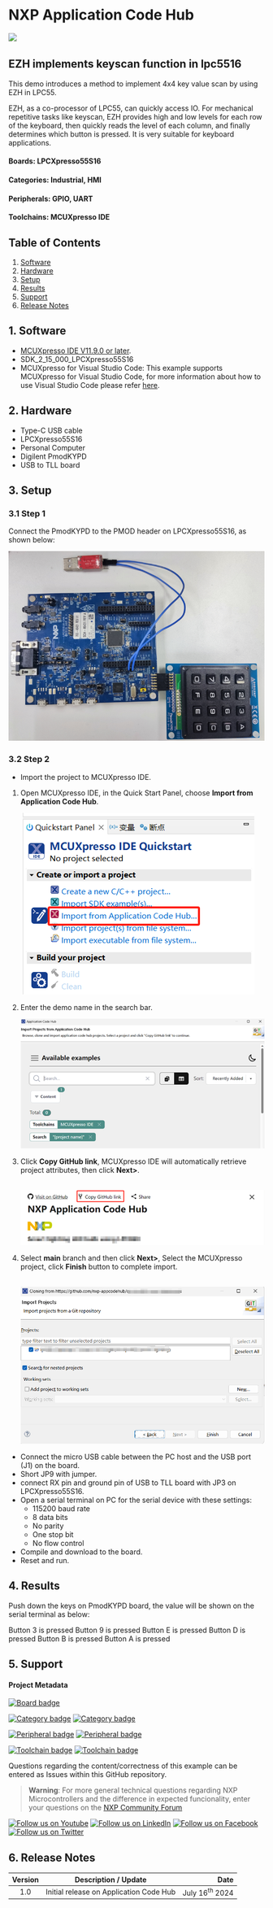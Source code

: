 # NXP Application Code Hub
[<img src="https://mcuxpresso.nxp.com/static/icon/nxp-logo-color.svg" width="100"/>](https://www.nxp.com)

## EZH implements keyscan function in lpc5516
This demo introduces a method to implement 4x4 key value scan by using EZH in LPC55.

EZH, as a co-processor of LPC55, can quickly access IO. For mechanical repetitive tasks like keyscan, EZH provides high and low levels for each row of the keyboard, then quickly reads the level of each column, and finally determines which button is pressed. It is very suitable for keyboard applications.


#### Boards: LPCXpresso55S16
#### Categories: Industrial, HMI
#### Peripherals: GPIO, UART
#### Toolchains: MCUXpresso IDE

## Table of Contents
1. [Software](#step1)
2. [Hardware](#step2)
3. [Setup](#step3)
4. [Results](#step4)
5. [Support](#step5)
7. [Release Notes](#step6)

## 1. Software<a name="step1"></a>
- [MCUXpresso IDE V11.9.0 or later](https://www.nxp.com/design/design-center/software/development-software/mcuxpresso-software-and-tools-/mcuxpresso-integrated-development-environment-ide:MCUXpresso-IDE).
- SDK_2_15_000_LPCXpresso55S16
- MCUXpresso for Visual Studio Code: This example supports MCUXpresso for Visual Studio Code, for more information about how to use Visual Studio Code please refer [here](https://www.nxp.com/design/training/getting-started-with-mcuxpresso-for-visual-studio-code:TIP-GETTING-STARTED-WITH-MCUXPRESSO-FOR-VS-CODE).

## 2. Hardware<a name="step2"></a>
- Type-C USB cable
- LPCXpresso55S16
- Personal Computer
- Digilent PmodKYPD
- USB to TLL board

## 3. Setup<a name="step3"></a>
### 3.1 Step 1

Connect the PmodKYPD to the PMOD header on LPCXpresso55S16, as shown below:

![hardware](./images/hardware.png)

### 3.2 Step 2

- Import the project to MCUXpresso IDE.

1. Open MCUXpresso IDE, in the Quick Start Panel, choose **Import from Application Code Hub**.

   ​	![](images/import_project_1.png)

2. Enter the demo name in the search bar.

   ![](images/import_project_2.png) 

3. Click **Copy GitHub link**, MCUXpresso IDE will automatically retrieve project attributes, then click **Next>**.

   ​	![](images/import_project_3.png)

4. Select **main** branch and then click **Next>**, Select the MCUXpresso project, click **Finish** button to complete import.

   ​	![](images/import_project_4.png)

- Connect the micro USB cable between the PC host and the USB port (J1) on the board.
- Short JP9 with jumper.   
- connect RX pin and ground pin of USB to TLL board with JP3 on LPCXpresso55S16.
- Open a serial terminal on PC for the serial device with these settings:
  - 115200 baud rate
  - 8 data bits
  - No parity
  - One stop bit
  - No flow control
- Compile and download to the board.
- Reset and run.

## 4. Results<a name="step4"></a>
Push down the keys on PmodKYPD board, the value will be shown on the serial terminal as below:

Button 3  is pressed 
Button 9  is pressed 
Button E  is pressed 
Button D  is pressed 
Button B  is pressed 
Button A  is pressed

## 5. Support<a name="step5"></a>
#### Project Metadata
<!----- Boards ----->
[![Board badge](https://img.shields.io/badge/Board-LPCXPRESSO55S16-blue)](https://github.com/search?q=org%3Anxp-appcodehub+LPCXpresso55S16+in%3Areadme&type=Repositories)

<!----- Categories ----->
[![Category badge](https://img.shields.io/badge/Category-INDUSTRIAL-yellowgreen)](https://github.com/search?q=org%3Anxp-appcodehub+industrial+in%3Areadme&type=Repositories) [![Category badge](https://img.shields.io/badge/Category-HMI-yellowgreen)](https://github.com/search?q=org%3Anxp-appcodehub+hmi+in%3Areadme&type=Repositories)

<!----- Peripherals ----->
[![Peripheral badge](https://img.shields.io/badge/Peripheral-GPIO-yellow)](https://github.com/search?q=org%3Anxp-appcodehub+gpio+in%3Areadme&type=Repositories) [![Peripheral badge](https://img.shields.io/badge/Peripheral-UART-yellow)](https://github.com/search?q=org%3Anxp-appcodehub+uart+in%3Areadme&type=Repositories)

<!----- Toolchains ----->
[![Toolchain badge](https://img.shields.io/badge/Toolchain-MCUXPRESSO%20IDE-orange)](https://github.com/search?q=org%3Anxp-appcodehub+mcux+in%3Areadme&type=Repositories) [![Toolchain badge](https://img.shields.io/badge/Toolchain-VS%20CODE-orange)](https://github.com/search?q=org%3Anxp-appcodehub+vscode+in%3Areadme&type=Repositories)

Questions regarding the content/correctness of this example can be entered as Issues within this GitHub repository.

>**Warning**: For more general technical questions regarding NXP Microcontrollers and the difference in expected funcionality, enter your questions on the [NXP Community Forum](https://community.nxp.com/)

[![Follow us on Youtube](https://img.shields.io/badge/Youtube-Follow%20us%20on%20Youtube-red.svg)](https://www.youtube.com/@NXP_Semiconductors)
[![Follow us on LinkedIn](https://img.shields.io/badge/LinkedIn-Follow%20us%20on%20LinkedIn-blue.svg)](https://www.linkedin.com/company/nxp-semiconductors)
[![Follow us on Facebook](https://img.shields.io/badge/Facebook-Follow%20us%20on%20Facebook-blue.svg)](https://www.facebook.com/nxpsemi/)
[![Follow us on Twitter](https://img.shields.io/badge/Twitter-Follow%20us%20on%20Twitter-white.svg)](https://twitter.com/NXP)

## 6. Release Notes<a name="step6"></a>
| Version | Description / Update                           | Date                        |
|:-------:|------------------------------------------------|----------------------------:|
| 1.0     | Initial release on Application Code Hub        | July 16<sup>th</sup> 2024 |

